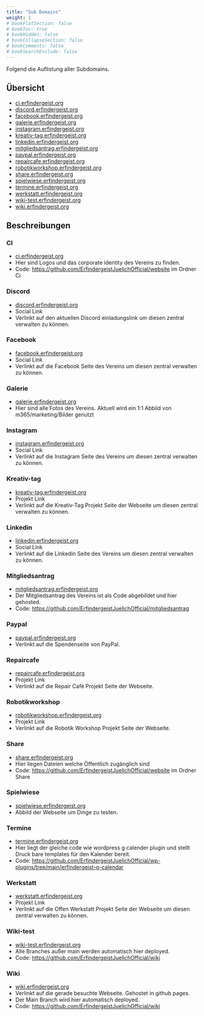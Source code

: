 ```yaml
---
title: "Sub Domains"
weight: 1
# bookFlatSection: false
# bookToc: true
# bookHidden: false
# bookCollapseSection: false
# bookComments: false
# bookSearchExclude: false
---
```


Folgend die Auflistung aller Subdomains.

## Übersicht

- [ci.erfindergeist.org](https://ci.erfindergeist.org)
- [discord.erfindergeist.org](https://discord.erfindergeist.org)
- [facebook.erfindergeist.org](https://facebook.erfindergeist.org)
- [galerie.erfindergeist.org](https://galerie.erfindergeist.org/)
- [instagram.erfindergeist.org](https://instagram.erfindergeist.org)
- [kreativ-tag.erfindergeist.org](https://kreativ-tag.erfindergeist.org)
- [linkedin.erfindergeist.org](https://linkedin.erfindergeist.org)
- [mitgliedsantrag.erfindergeist.org](https://mitgliedsantrag.erfindergeist.org)
- [paypal.erfindergeist.org](https://paypal.erfindergeist.org)
- [repaircafe.erfindergeist.org](https://repaircafe.erfindergeist.org)
- [robotikworkshop.erfindergeist.org](https://robotikworkshop.erfindergeist.org)
- [share.erfindergeist.org](https://share.erfindergeist.org)
- [spielwiese.erfindergeist.org](https://spielwiese.erfindergeist.org)
- [termine.erfindergeist.org](https://termine.erfindergeist.org)
- [werkstatt.erfindergeist.org](https://werkstatt.erfindergeist.org)
- [wiki-test.erfindergeist.org](https://wiki-test.erfindergeist.org)
- [wiki.erfindergeist.org](https://wiki.erfindergeist.org)

## Beschreibungen

### CI

- [ci.erfindergeist.org](https://ci.erfindergeist.org)
- Hier sind Logos und das corporate identity des Vereins zu finden.
- Code: https://github.com/ErfindergeistJuelichOfficial/website im Ordner Ci

### Discord

- [discord.erfindergeist.org](https://discord.erfindergeist.org)
- Social Link
- Verlinkt auf den aktuellen Discord einladungslink um diesen zentral verwalten zu können.

### Facebook

- [facebook.erfindergeist.org](https://facebook.erfindergeist.org)
- Social Link
- Verlinkt auf die Facebook Seite des Vereins um diesen zentral verwalten zu können.

### Galerie

- [galerie.erfindergeist.org](https://galerie.erfindergeist.org/)
- Hier sind alle Fotos des Vereins. Aktuell wird ein 1:1 Abbild von m365/marketing/Bilder genutzt

### Instagram

- [instagram.erfindergeist.org](https://instagram.erfindergeist.org)
- Social Link
- Verlinkt auf die Instagram Seite des Vereins um diesen zentral verwalten zu können.

### Kreativ-tag

- [kreativ-tag.erfindergeist.org](https://kreativ-tag.erfindergeist.org)
- Projekt Link
- Verlinkt auf die Kreativ-Tag Projekt Seite der Webseite um diesen zentral verwalten zu können.

### Linkedin

- [linkedin.erfindergeist.org](https://linkedin.erfindergeist.org)
- Social Link
- Verlinkt auf die Linkedin Seite des Vereins um diesen zentral verwalten zu können.

### Mitgliedsantrag

- [mitgliedsantrag.erfindergeist.org](https://mitgliedsantrag.erfindergeist.org)
- Der Mitgliedsantrag des Vereins ist als Code abgebildet und hier gehosted.
- Code: https://github.com/ErfindergeistJuelichOfficial/mitgliedsantrag

### Paypal

- [paypal.erfindergeist.org](https://paypal.erfindergeist.org)
- Verlinkt auf die Spendenseite von PayPal.

### Repaircafe

- [repaircafe.erfindergeist.org](https://repaircafe.erfindergeist.org)
- Projekt Link
- Verlinkt auf die Repair Café Projekt Seite der Webseite.

### Robotikworkshop

- [robotikworkshop.erfindergeist.org](https://robotikworkshop.erfindergeist.org)
- Projekt Link
- Verlinkt auf die Robotik Workshop Projekt Seite der Webseite.

### Share

- [share.erfindergeist.org](https://share.erfindergeist.org)
- Hier liegen Dateien welche Öffentlich zugänglich sind
- Code: https://github.com/ErfindergeistJuelichOfficial/website im Ordner Share

### Spielwiese

- [spielwiese.erfindergeist.org](https://spielwiese.erfindergeist.org)
- Abbild der Webseite um Dinge zu testen.

### Termine

- [termine.erfindergeist.org](https://termine.erfindergeist.org)
- Hier liegt der gleiche code wie wordpress g calender plugin und stellt Druck bare templates für den Kalender bereit.
- Code: https://github.com/ErfindergeistJuelichOfficial/wp-plugins/tree/main/erfindergeist-g-calendar

### Werkstatt

- [werkstatt.erfindergeist.org](https://werkstatt.erfindergeist.org)
- Projekt Link
- Verlinkt auf die Offen Werkstatt Projekt Seite der Webseite um diesen zentral verwalten zu können.

### Wiki-test

- [wiki-test.erfindergeist.org](https://wiki-test.erfindergeist.org)
- Alle Branches außer main werden automatisch hier deployed.
- Code: https://github.com/ErfindergeistJuelichOfficial/wiki

### Wiki

- [wiki.erfindergeist.org](https://wiki.erfindergeist.org)
- Verlinkt auf die gerade besuchte Webseite. Gehostet in github pages.
- Der Main Branch wird hier automatisch deployed.
- Code: https://github.com/ErfindergeistJuelichOfficial/wiki
